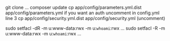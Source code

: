 git clone ...
composer update
cp app/config/parameters.yml.dist app/config/parameters.yml
if you want an auth uncomment in config.yml line 3
cp app/config/security.yml.dist app/config/security.yml (uncomment)

sudo setfacl -dR -m u:www-data:rwx -m u:`whoami`:rwx  ...
sudo setfacl -R -m u:www-data:rwx -m u:`whoami`:rwx  ...